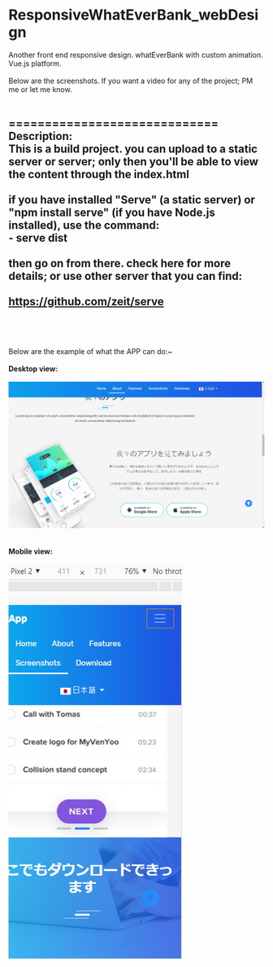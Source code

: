 # ResponsiveWhatEverBank_webDesign
Another front end responsive design. whatEverBank with custom animation. Vue.js platform.
<br><br>
Below are the screenshots. If you want a video for any of the project; PM me or let me know.
<br><br>

=============================<br/>
<b>Description:</b><br/>
This is a build project. you can upload to a static server or server; only then you'll be able to view the content through the index.html
<br/><br/>
if you have installed "Serve" (a static server) or "npm install serve" (if you have Node.js installed), use the command:
<br/>- serve dist 
<br/><br/>
then go on from there. check here for more details; or use other server that you can find:<br/><br/>
https://github.com/zeit/serve
<br/><br/>
-------------------------------
<br/><br/>
Below are the example of what the APP can do:~<br/><br/>
<b>Desktop view:</b> </br><br/>
![alt text](https://github.com/KaitoXion/ResponsiveWebProject/blob/master/desktopsResponsiveScrollViewEg.PNG)				
</br>
</br>
<b>Mobile view:</b></br><br/>
![alt text](https://github.com/KaitoXion/ResponsiveWebProject/blob/master/mobileResponsiveScrollViewEg.PNG)



